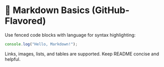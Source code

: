 # 📄 Markdown Basics (GitHub-Flavored)

Use fenced code blocks with language for syntax highlighting:

```js
console.log("Hello, Markdown!");
```

Links, images, lists, and tables are supported. Keep README concise and helpful.
